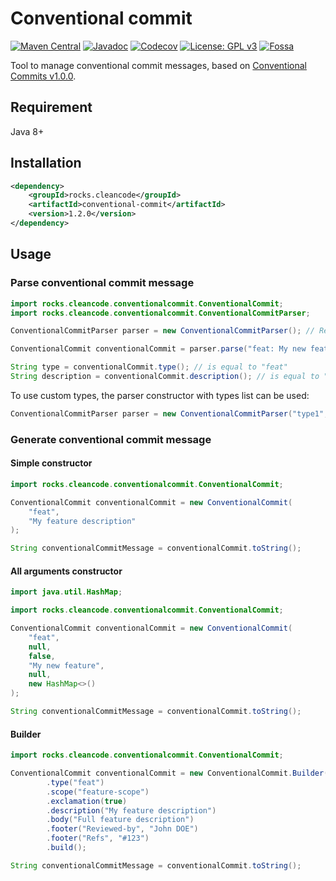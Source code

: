 # Conventional commit

[![Maven Central][Maven Central - badge]][Maven Central - link]
[![Javadoc][Javadoc - badge]][Javadoc - link]
[![Codecov][Codecov - badge]][Codecov - link]
[![License: GPL v3][Licence - badge]][Licence - link]
[![Fossa][Fossa - badge]][Fossa - link]

Tool to manage conventional commit messages, based on [Conventional Commits v1.0.0](https://www.conventionalcommits.org/en/v1.0.0/).

## Requirement

Java 8+

## Installation

```xml
<dependency>
    <groupId>rocks.cleancode</groupId>
    <artifactId>conventional-commit</artifactId>
    <version>1.2.0</version>
</dependency>
```

## Usage

### Parse conventional commit message

```java
import rocks.cleancode.conventionalcommit.ConventionalCommit;
import rocks.cleancode.conventionalcommit.ConventionalCommitParser;

ConventionalCommitParser parser = new ConventionalCommitParser(); // Recommended types are used

ConventionalCommit conventionalCommit = parser.parse("feat: My new feature");

String type = conventionalCommit.type(); // is equal to "feat"
String description = conventionalCommit.description(); // is equal to "My new feature"
```

To use custom types, the parser constructor with types list can be used:

```java
ConventionalCommitParser parser = new ConventionalCommitParser("type1", "type2");
```

### Generate conventional commit message

#### Simple constructor

```java
import rocks.cleancode.conventionalcommit.ConventionalCommit;

ConventionalCommit conventionalCommit = new ConventionalCommit(
    "feat",
    "My feature description"
);

String conventionalCommitMessage = conventionalCommit.toString();
```

#### All arguments constructor

```java
import java.util.HashMap;

import rocks.cleancode.conventionalcommit.ConventionalCommit;

ConventionalCommit conventionalCommit = new ConventionalCommit(
    "feat",
    null,
    false,
    "My new feature",
    null,
    new HashMap<>()
);

String conventionalCommitMessage = conventionalCommit.toString();
```

#### Builder

```java
import rocks.cleancode.conventionalcommit.ConventionalCommit;

ConventionalCommit conventionalCommit = new ConventionalCommit.Builder()
        .type("feat")
        .scope("feature-scope")
        .exclamation(true)
        .description("My feature description")
        .body("Full feature description")
        .footer("Reviewed-by", "John DOE")
        .footer("Refs", "#123")
        .build();

String conventionalCommitMessage = conventionalCommit.toString();
```

[Maven Central - badge]: https://img.shields.io/maven-central/v/rocks.cleancode/conventional-commit?color=brightgreen
[Maven Central - link]: https://search.maven.org/artifact/rocks.cleancode/conventional-commit
[Javadoc - badge]: https://javadoc.io/badge2/rocks.cleancode/conventional-commit/javadoc.svg
[Javadoc - link]: https://javadoc.io/doc/rocks.cleancode/conventional-commit
[Codecov - badge]: https://codecov.io/gh/clean-code-rocks/conventional-commit/branch/main/graph/badge.svg?token=QQXYU45M13
[Codecov - link]: https://codecov.io/gh/clean-code-rocks/conventional-commit
[Licence - badge]: https://img.shields.io/badge/License-GPLv3-blue.svg
[Licence - link]: https://www.gnu.org/licenses/gpl-3.0
[Fossa - badge]: https://app.fossa.com/api/projects/git%2Bgithub.com%2Fclean-code-rocks%2Fconventional-commit.svg?type=shield
[Fossa - link]: https://app.fossa.com/projects/git%2Bgithub.com%2Fclean-code-rocks%2Fconventional-commit?ref=badge_shield
